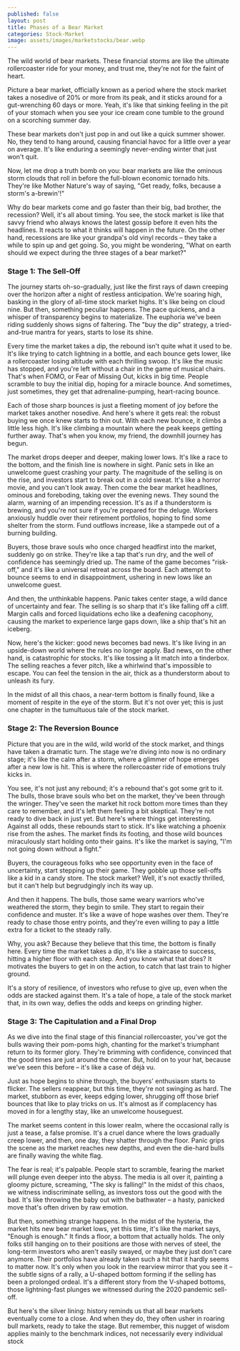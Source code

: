 ```yaml
---
published: false
layout: post
title: Phases of a Bear Market
categories: Stock-Market
image: assets/images/marketstocks/bear.webp
---
```


The wild world of bear markets. These financial storms are like the ultimate rollercoaster ride for your money, and trust me, they're not for the faint of heart.

Picture a bear market, officially known as a period where the stock market takes a nosedive of 20% or more from its peak, and it sticks around for a gut-wrenching 60 days or more. Yeah, it's like that sinking feeling in the pit of your stomach when you see your ice cream cone tumble to the ground on a scorching summer day.

These bear markets don't just pop in and out like a quick summer shower. No, they tend to hang around, causing financial havoc for a little over a year on average. It's like enduring a seemingly never-ending winter that just won't quit.

Now, let me drop a truth bomb on you: bear markets are like the ominous storm clouds that roll in before the full-blown economic tornado hits. They're like Mother Nature's way of saying, "Get ready, folks, because a storm's a-brewin'!"

Why do bear markets come and go faster than their big, bad brother, the recession? Well, it's all about timing. You see, the stock market is like that savvy friend who always knows the latest gossip before it even hits the headlines. It reacts to what it thinks will happen in the future. On the other hand, recessions are like your grandpa's old vinyl records – they take a while to spin up and get going. So, you might be wondering, "What on earth should we expect during the three stages of a bear market?" 

### Stage 1: The Sell-Off
The journey starts oh-so-gradually, just like the first rays of dawn creeping over the horizon after a night of restless anticipation. We're soaring high, basking in the glory of all-time stock market highs. It's like being on cloud nine. But then, something peculiar happens. The pace quickens, and a whisper of transparency begins to materialize. The euphoria we've been riding suddenly shows signs of faltering. The "buy the dip" strategy, a tried-and-true mantra for years, starts to lose its shine.

Every time the market takes a dip, the rebound isn't quite what it used to be. It's like trying to catch lightning in a bottle, and each bounce gets lower, like a rollercoaster losing altitude with each thrilling swoop. It's like the music has stopped, and you're left without a chair in the game of musical chairs. That's when FOMO, or Fear of Missing Out, kicks in big time. People scramble to buy the initial dip, hoping for a miracle bounce. And sometimes, just sometimes, they get that adrenaline-pumping, heart-racing bounce.

Each of those sharp bounces is just a fleeting moment of joy before the market takes another nosedive. And here's where it gets real: the robust buying we once knew starts to thin out. With each new bounce, it climbs a little less high. It's like climbing a mountain where the peak keeps getting further away. That's when you know, my friend, the downhill journey has begun.

The market drops deeper and deeper, making lower lows. It's like a race to the bottom, and the finish line is nowhere in sight. Panic sets in like an unwelcome guest crashing your party. The magnitude of the selling is on the rise, and investors start to break out in a cold sweat. It's like a horror movie, and you can't look away.
Then come the bear market headlines, ominous and foreboding, taking over the evening news. They sound the alarm, warning of an impending recession. It's as if a thunderstorm is brewing, and you're not sure if you're prepared for the deluge. Workers anxiously huddle over their retirement portfolios, hoping to find some shelter from the storm. Fund outflows increase, like a stampede out of a burning building.

Buyers, those brave souls who once charged headfirst into the market, suddenly go on strike. They're like a tap that's run dry, and the well of confidence has seemingly dried up. The name of the game becomes "risk-off," and it's like a universal retreat across the board. Each attempt to bounce seems to end in disappointment, ushering in new lows like an unwelcome guest.

And then, the unthinkable happens. Panic takes center stage, a wild dance of uncertainty and fear. The selling is so sharp that it's like falling off a cliff. Margin calls and forced liquidations echo like a deafening cacophony, causing the market to experience large gaps down, like a ship that's hit an iceberg.

Now, here's the kicker: good news becomes bad news. It's like living in an upside-down world where the rules no longer apply. Bad news, on the other hand, is catastrophic for stocks. It's like tossing a lit match into a tinderbox. The selling reaches a fever pitch, like a whirlwind that's impossible to escape. You can feel the tension in the air, thick as a thunderstorm about to unleash its fury.

In the midst of all this chaos, a near-term bottom is finally found, like a moment of respite in the eye of the storm. But it's not over yet; this is just one chapter in the tumultuous tale of the stock market. 

### Stage 2: The Reversion Bounce
Picture that you are in the wild, wild world of the stock market, and things have taken a dramatic turn. The stage we're diving into now is no ordinary stage; it's like the calm after a storm, where a glimmer of hope emerges after a new low is hit. This is where the rollercoaster ride of emotions truly kicks in.

You see, it's not just any rebound; it's a rebound that's got some grit to it. The bulls, those brave souls who bet on the market, they've been through the wringer. They've seen the market hit rock bottom more times than they care to remember, and it's left them feeling a bit skeptical. They're not ready to dive back in just yet.
But here's where things get interesting. Against all odds, these rebounds start to stick. It's like watching a phoenix rise from the ashes. The market finds its footing, and those wild bounces miraculously start holding onto their gains. It's like the market is saying, "I'm not going down without a fight."

Buyers, the courageous folks who see opportunity even in the face of uncertainty, start stepping up their game. They gobble up those sell-offs like a kid in a candy store. The stock market? Well, it's not exactly thrilled, but it can't help but begrudgingly inch its way up.

And then it happens. The bulls, those same weary warriors who've weathered the storm, they begin to smile. They start to regain their confidence and muster. It's like a wave of hope washes over them. They're ready to chase those entry points, and they're even willing to pay a little extra for a ticket to the steady rally.

Why, you ask? Because they believe that this time, the bottom is finally here. Every time the market takes a dip, it's like a staircase to success, hitting a higher floor with each step. And you know what that does? It motivates the buyers to get in on the action, to catch that last train to higher ground.

It's a story of resilience, of investors who refuse to give up, even when the odds are stacked against them. It's a tale of hope, a tale of the stock market that, in its own way, defies the odds and keeps on grinding higher.

### Stage 3: The Capitulation and a Final Drop
As we dive into the final stage of this financial rollercoaster, you've got the bulls waving their pom-poms high, chanting for the market's triumphant return to its former glory. They're brimming with confidence, convinced that the good times are just around the corner. But, hold on to your hat, because we've seen this before – it's like a case of déjà vu.

Just as hope begins to shine through, the buyers' enthusiasm starts to flicker. The sellers reappear, but this time, they're not swinging as hard. The market, stubborn as ever, keeps edging lower, shrugging off those brief bounces that like to play tricks on us. It's almost as if complacency has moved in for a lengthy stay, like an unwelcome houseguest.

The market seems content in this lower realm, where the occasional rally is just a tease, a false promise. It's a cruel dance where the lows gradually creep lower, and then, one day, they shatter through the floor. Panic grips the scene as the market reaches new depths, and even the die-hard bulls are finally waving the white flag.

The fear is real; it's palpable. People start to scramble, fearing the market will plunge even deeper into the abyss. The media is all over it, painting a gloomy picture, screaming, "The sky is falling!" In the midst of this chaos, we witness indiscriminate selling, as investors toss out the good with the bad. It's like throwing the baby out with the bathwater – a hasty, panicked move that's often driven by raw emotion. 

But then, something strange happens. In the midst of the hysteria, the market hits new bear market lows, yet this time, it's like the market says, "Enough is enough." It finds a floor, a bottom that actually holds. The only folks still hanging on to their positions are those with nerves of steel, the long-term investors who aren't easily swayed, or maybe they just don't care anymore. Their portfolios have already taken such a hit that it hardly seems to matter now.
It's only when you look in the rearview mirror that you see it – the subtle signs of a rally, a U-shaped bottom forming if the selling has been a prolonged ordeal. It's a different story from the V-shaped bottoms, those lightning-fast plunges we witnessed during the 2020 pandemic sell-off.

But here's the silver lining: history reminds us that all bear markets eventually come to a close. And when they do, they often usher in roaring bull markets, ready to take the stage. But remember, this nugget of wisdom applies mainly to the benchmark indices, not necessarily every individual stock

